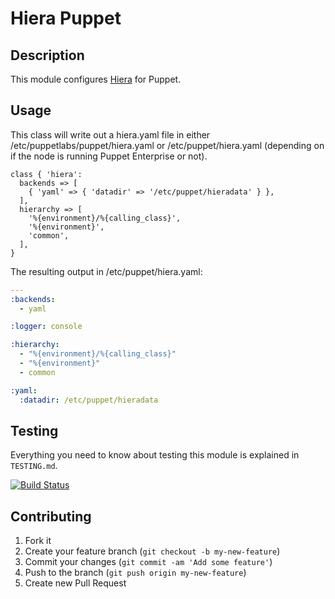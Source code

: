 # Hiera Puppet

## Description
This module configures [Hiera](https://github.com/puppetlabs/hiera) for Puppet.

## Usage
This class will write out a hiera.yaml file in either /etc/puppetlabs/puppet/hiera.yaml or /etc/puppet/hiera.yaml (depending on if the node is running Puppet Enterprise or not).

```puppet
class { 'hiera':
  backends => [
    { 'yaml' => { 'datadir' => '/etc/puppet/hieradata' } },
  ],
  hierarchy => [
    '%{environment}/%{calling_class}',
    '%{environment}',
    'common',
  ],
}
```

The resulting output in /etc/puppet/hiera.yaml:
```yaml
---
:backends:
  - yaml

:logger: console

:hierarchy:
  - "%{environment}/%{calling_class}"
  - "%{environment}"
  - common

:yaml:
  :datadir: /etc/puppet/hieradata
```

## Testing

Everything you need to know about testing this module is explained in
`TESTING.md`.

[![Build Status](https://travis-ci.org/zined/puppet-hiera.png?branch=master)](https://travis-ci.org/zined/puppet-hiera)

## Contributing

1. Fork it
2. Create your feature branch (`git checkout -b my-new-feature`)
3. Commit your changes (`git commit -am 'Add some feature'`)
4. Push to the branch (`git push origin my-new-feature`)
5. Create new Pull Request
